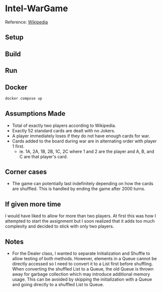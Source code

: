 # Intel-WarGame
Reference: [Wikipedia](https://en.wikipedia.org/wiki/War_(card_game))

## Setup

## Build

## Run

## Docker
```bash
docker compose up
```

## Assumptions Made
* Total of exactly two players according to Wikipedia.
* Exactly 52 standard cards are dealt with no Jokers.
* A player immediately loses if they do not have enough cards for war.
* Cards added to the board during war are in alternating order with player 1 first.
    * ie. 1A, 2A, 1B, 2B, 1C, 2C where 1 and 2 are the player and A, B, and C are that player's card.

## Corner cases
* The game can potentially last indefinitely depending on how the cards are shuffled. This is handled by ending the game after 2000 turns.

## If given more time
I would have liked to allow for more than two players. At first this was how I attempted to start the assignment but I soon realized that it adds too much complexity and decided to stick with only two players.

## Notes
* For the Dealer class, I wanted to separate Initialization and Shuffle to allow testing of both methods. However, elements in a Queue cannot be directly accessed so I need to convert it to a List first before shuffling. When converting the shuffled List to a Queue, the old Queue is thrown away for garbage collection which may introduce additional memory usage. This can be avoided by skipping the initialization with a Queue and going directly to a shuffled List to Queue.
